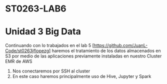 # ST0263-LAB6
# Unidad 3 Big Data

Continuando con lo trabajados en el lab 5 [https://github.com/JuanL-Code/st0263jflopezg] haremos el tratamiento de los datos almacenados en S3 por medio de las aplicaciones previamente instaladas en nuestro Cluster EMR de AWS

1. Nos conectaremos por SSH al cluster
2. En este caso haremos principalmente uso de Hive, Jupyter y Spark
